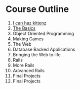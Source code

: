 # Course Outline

1. [I can haz kittenz](https://github.com/makersacademy/course/blob/master/kitten.md)
2. [The Basics](https://github.com/makersacademy/course/blob/master/1_the_basics.md)
3. Object Oriented Programming
4. Making Games
5. The Web
6. Database Backed Applications
7. Bringing the Web to life
8. Rails
9. More Rails
10. Advanced Rails
11. Final Projects
12. Final Projects
